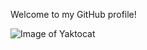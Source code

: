 Welcome to my GitHub profile!

![Image of Yaktocat](https://octodex.github.com/images/yaktocat.png)
